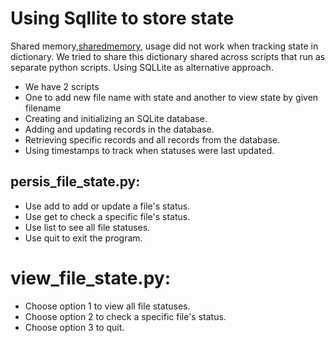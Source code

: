 # Using Sqllite to store state
Shared memory,[sharedmemory](../sharedmemory), usage did not work when  tracking state in dictionary. We tried to 
share this dictionary shared across scripts that run as separate python scripts. Using SQLLite as alternative approach. 


* We have 2 scripts
* One to add  new file name with state and another to view state by given filename
* Creating and initializing an SQLite database.
* Adding and updating records in the database.
* Retrieving specific records and all records from the database.
* Using timestamps to track when statuses were last updated.

## persis_file_state.py:
* Use add <filename> <status> to add or update a file's status.
* Use get <filename> to check a specific file's status.
* Use list to see all file statuses.
* Use quit to exit the program.


# view_file_state.py:
* Choose option 1 to view all file statuses.
* Choose option 2 to check a specific file's status.
* Choose option 3 to quit.